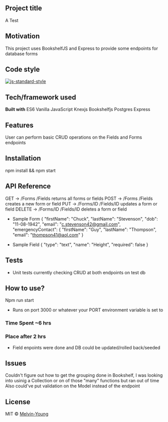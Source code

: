 ## Project title

A Test

## Motivation

This project uses BookshelfJS and Express to provide some endpoints for database forms

## Code style

[![js-standard-style](https://img.shields.io/badge/code%20style-standard-brightgreen.svg?style=flat)](https://github.com/feross/standard)

## Tech/framework used

<b>Built with</b>
ES6 Vanilla JavaScript
Knexjs
Bookshelfjs
Postgres
Express
## Features

User can perform basic CRUD operations on the Fields and Forms endpoints

## Installation

npm install && npm start

## API Reference

GET -> /Forms /Fields returns all forms or fields
POST -> /Forms /Fields creates a new form or field
PUT -> /Forms/ID /Fields/ID updates a form or field
DELETE -> /Forms/ID /Fields/ID deletes a form or field

* Sample Form 
	{
		"firstName": "Chuck",
	"lastName": "Stevenson",
	"dob": "11-08-1942",
	"email": "c.stevenson42@gmail.com",
	"emergencyContact": {
		"firstName": "Guy",
		"lastName": "Thompson",
		"email": "thompson41@aol.com"
	}

* Sample Field
{
	"type": "text",
	"name": "Height",
	"required": false
}
## Tests

- Unit tests currently checking CRUD at both endpoints on test db

## How to use?

Npm run start

- Runs on port 3000 or whatever your PORT environment variable is set to

### Time Spent ~6 hrs
### Place after 2 hrs 
* Field enpoints were done and DB could be updated/rolled back/seeded

## Issues
Couldn't figure out how to get the grouping done in Bookshelf, I was looking into usinig a Collection or on of those "many" functions but ran out of time
Also could've put validation on the Model instead of the endpoint

## License

MIT © [Melvin-Young]()
